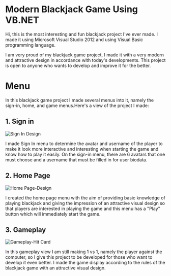 # Modern Blackjack Game Using VB.NET

Hi, this is the most interesting and fun blackjack project I've ever made. I made it using Microsoft Visual Studio 2012 and using Visual Basic programming language.

I am very proud of my blackjack game project, I made it with a very modern and attractive design in accordance with today's developments. This project is open to anyone who wants to develop and improve it for the better.

# Menu
In this blackjack game project I made several menus into it, namely the sign-in, home, and game menus.Here's a view of the project I made:
<h2>1. Sign in</h2> 

![Sign In Design](https://user-images.githubusercontent.com/84588706/146711074-1676c126-ae6a-40e4-b739-8d6de52aad05.png)

I made Sign In menu to determine the avatar and username of the player to make it look more interactive and interesting when starting the game and know how to play it easily. On the sign-in menu, there are 6 avatars that one must choose and a username that must be filled in for user biodata.

<h2>2. Home Page</h2> 

![Home Page-Design](https://user-images.githubusercontent.com/84588706/146711081-1141f829-14a0-4120-95f8-afa65ac7c4f4.png)

I created the home page menu with the aim of providing basic knowledge of playing blackjack and giving the impression of an attractive visual design so that players are interested in playing the game and this menu has a "Play" button which will immediately start the game.

<h2>3. Gameplay</h2> 

![Gameplay-Hit Card](https://user-images.githubusercontent.com/84588706/146711106-8f5de678-887b-4704-8188-4359cb528a95.png)

In this gameplay view I am still making 1 vs 1, namely the player against the computer, so I give this project to be developed for those who want to develop it even better. I made the game display according to the rules of the blackjack game with an attractive visual design.
